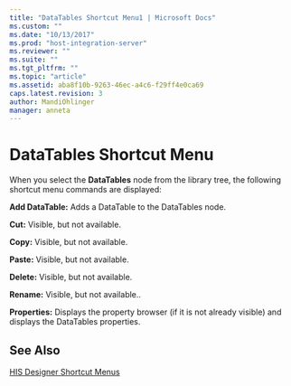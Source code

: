 ```yaml
---
title: "DataTables Shortcut Menu1 | Microsoft Docs"
ms.custom: ""
ms.date: "10/13/2017"
ms.prod: "host-integration-server"
ms.reviewer: ""
ms.suite: ""
ms.tgt_pltfrm: ""
ms.topic: "article"
ms.assetid: aba8f10b-9263-46ec-a4c6-f29ff4e0ca69
caps.latest.revision: 3
author: MandiOhlinger
manager: anneta
---
```

# DataTables Shortcut Menu
When you select the **DataTables** node from the library tree, the following shortcut menu commands are displayed:  
  
 **Add DataTable:** Adds a DataTable to the DataTables node.  
  
 **Cut:** Visible, but not available.  
  
 **Copy:** Visible, but not available.  
  
 **Paste:** Visible, but not available.  
  
 **Delete:** Visible, but not available.  
  
 **Rename:** Visible, but not available..  
  
 **Properties:** Displays the property browser (if it is not already visible) and displays the DataTables properties.  
  
## See Also  
 [HIS Designer Shortcut Menus](../core/his-designer-shortcut-menus.md)